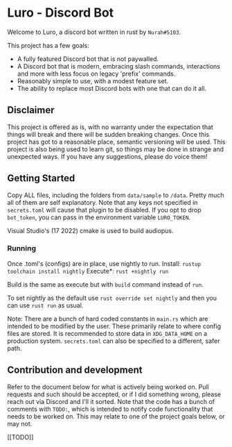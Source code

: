 # Luro - Discord Bot

Welcome to Luro, a discord bot written in rust by `Nurah#5103`.

This project has a few goals:

- A fully featured Discord bot that is not paywalled.
- A Discord bot that is modern, embracing slash commands, interactions and more with less focus on legacy 'prefix' commands.
- Reasonably simple to use, with a modest feature set.
- The ability to replace most Discord bots with one that can do it all.

## Disclaimer

This project is offered as is, with no warranty under the expectation that things will break and there will be sudden breaking changes. Once this project has got to a reasonable place, semantic versioning will be used. This project is also being used to learn git, so things may be done in strange and unexpected ways. If you have any suggestions, please do voice them!

## Getting Started

Copy ALL files, including the folders from `data/sample` to `/data`. Pretty much all of them are self explanatory. Note that any keys not specified in `secrets.toml` will cause that plugin to be disabled. If you opt to drop `bot_token`, you can pass in the environment variable `LURO_TOKEN`.

Visual Studio's (17 2022) cmake is used to build audiopus.

### Running
Once .toml's (configs) are in place, use nightly to run.
Install: `rustup toolchain install nightly`
Execute*: `rust +nightly run`

Build is the same as execute but with `build` command instead of `run`.

To set nightly as the default use `rust override set nightly` and then you can use `rust run` as usual. 

Note: There are a bunch of hard coded constants in `main.rs` which are intended to be modified by the user. These primarily relate to where config files are stored. It is recommended to store data in `XDG_DATA_HOME` on a production system. `secrets.toml` can also be specified to a different, safer path.

## Contribution and development

Refer to the document below for what is actively being worked on. Pull requests and such should be accepted, or if I did something wrong, please reach out via Discord and I'll it sorted. Note that the code has a bunch of comments with `TODO:`, which is intended to notify code functionality that needs to be worked on. This may relate to one of the project goals below, or may not.

[[TODO]]
